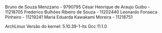 Bruno de Souza Menzzano - 9790795
César Henrique de Araujo Guibo - 11218705
Frederico Bulhões Ribeiro de Souza  - 11202440
Leonardo Fonseca Pinheiro - 11219241
Maria Eduarda Kawakami Moreira - 11218751

ArchLinux
Versão do kernel: 5.10.39-1-lts
Gcc 11.1.0
